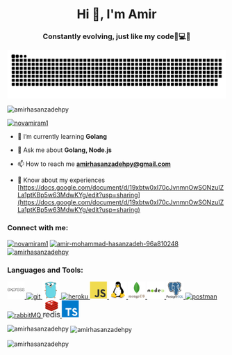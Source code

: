 <h1 align="center">Hi 👋, I'm Amir</h1>
<h3 align="center">Constantly evolving, just like my code🧠💻🔮</h3>
<div align="center"><img src="WORM.svg"></div>

<p align="left"> <img src="https://komarev.com/ghpvc/?username=amirhasanzadehpy&label=Profile%20views&color=0e75b6&style=flat" alt="amirhasanzadehpy" /> </p>

<p align="left"> <a href="https://twitter.com/novamiram1" target="blank"><img src="https://img.shields.io/twitter/follow/novamiram1?logo=twitter&style=for-the-badge" alt="novamiram1" /></a> </p>

- 🌱 I’m currently learning **Golang**

- 💬 Ask me about **Golang, Node.js**

- 📫 How to reach me **amirhasanzadehpy@gmail.com**

- 📄 Know about my experiences [https://docs.google.com/document/d/19xbtw0xI70cJvnmnOwSONzuIZLa1ptKBp5w63MdwKYg/edit?usp=sharing](https://docs.google.com/document/d/19xbtw0xI70cJvnmnOwSONzuIZLa1ptKBp5w63MdwKYg/edit?usp=sharing)

<h3 align="left">Connect with me:</h3>
<p align="left">
<a href="https://twitter.com/novamiram1" target="blank"><img align="center" src="https://raw.githubusercontent.com/rahuldkjain/github-profile-readme-generator/master/src/images/icons/Social/twitter.svg" alt="novamiram1" height="30" width="40" /></a>
<a href="https://linkedin.com/in/amir-mohammad-hasanzadeh-96a810248" target="blank"><img align="center" src="https://raw.githubusercontent.com/rahuldkjain/github-profile-readme-generator/master/src/images/icons/Social/linked-in-alt.svg" alt="amir-mohammad-hasanzadeh-96a810248" height="30" width="40" /></a>
<a href="https://www.leetcode.com/amirhasanzadehpy" target="blank"><img align="center" src="https://raw.githubusercontent.com/rahuldkjain/github-profile-readme-generator/master/src/images/icons/Social/leet-code.svg" alt="amirhasanzadehpy" height="30" width="40" /></a>
</p>

<h3 align="left">Languages and Tools:</h3>
<p align="left"> <a href="https://expressjs.com" target="_blank" rel="noreferrer"> <img src="https://raw.githubusercontent.com/devicons/devicon/master/icons/express/express-original-wordmark.svg" alt="express" width="40" height="40"/> </a> <a href="https://git-scm.com/" target="_blank" rel="noreferrer"> <img src="https://www.vectorlogo.zone/logos/git-scm/git-scm-icon.svg" alt="git" width="40" height="40"/> </a> <a href="https://golang.org" target="_blank" rel="noreferrer"> <img src="https://raw.githubusercontent.com/devicons/devicon/master/icons/go/go-original.svg" alt="go" width="40" height="40"/> </a> <a href="https://heroku.com" target="_blank" rel="noreferrer"> <img src="https://www.vectorlogo.zone/logos/heroku/heroku-icon.svg" alt="heroku" width="40" height="40"/> </a> <a href="https://developer.mozilla.org/en-US/docs/Web/JavaScript" target="_blank" rel="noreferrer"> <img src="https://raw.githubusercontent.com/devicons/devicon/master/icons/javascript/javascript-original.svg" alt="javascript" width="40" height="40"/> </a> <a href="https://www.linux.org/" target="_blank" rel="noreferrer"> <img src="https://raw.githubusercontent.com/devicons/devicon/master/icons/linux/linux-original.svg" alt="linux" width="40" height="40"/> </a> <a href="https://www.mongodb.com/" target="_blank" rel="noreferrer"> <img src="https://raw.githubusercontent.com/devicons/devicon/master/icons/mongodb/mongodb-original-wordmark.svg" alt="mongodb" width="40" height="40"/> </a> <a href="https://nodejs.org" target="_blank" rel="noreferrer"> <img src="https://raw.githubusercontent.com/devicons/devicon/master/icons/nodejs/nodejs-original-wordmark.svg" alt="nodejs" width="40" height="40"/> </a> <a href="https://www.postgresql.org" target="_blank" rel="noreferrer"> <img src="https://raw.githubusercontent.com/devicons/devicon/master/icons/postgresql/postgresql-original-wordmark.svg" alt="postgresql" width="40" height="40"/> </a> <a href="https://postman.com" target="_blank" rel="noreferrer"> <img src="https://www.vectorlogo.zone/logos/getpostman/getpostman-icon.svg" alt="postman" width="40" height="40"/> </a> <a href="https://www.rabbitmq.com" target="_blank" rel="noreferrer"> <img src="https://www.vectorlogo.zone/logos/rabbitmq/rabbitmq-icon.svg" alt="rabbitMQ" width="40" height="40"/> </a> <a href="https://redis.io" target="_blank" rel="noreferrer"> <img src="https://raw.githubusercontent.com/devicons/devicon/master/icons/redis/redis-original-wordmark.svg" alt="redis" width="40" height="40"/> </a> <a href="https://www.typescriptlang.org/" target="_blank" rel="noreferrer"> <img src="https://raw.githubusercontent.com/devicons/devicon/master/icons/typescript/typescript-original.svg" alt="typescript" width="40" height="40"/> </a> </p>

<p><img align="left" src="https://github-readme-stats.vercel.app/api/top-langs?username=amirhasanzadehpy&show_icons=true&locale=en&layout=compact" alt="amirhasanzadehpy" /></p>

<p>&nbsp;<img align="center" src="https://github-readme-stats.vercel.app/api?username=amirhasanzadehpy&show_icons=true&locale=en" alt="amirhasanzadehpy" /></p>

<p><img align="center" src="https://github-readme-streak-stats.herokuapp.com/?user=amirhasanzadehpy&" alt="amirhasanzadehpy" /></p>
